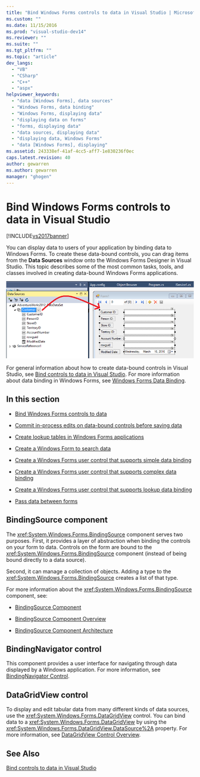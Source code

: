 ```yaml
---
title: "Bind Windows Forms controls to data in Visual Studio | Microsoft Docs"
ms.custom: ""
ms.date: 11/15/2016
ms.prod: "visual-studio-dev14"
ms.reviewer: ""
ms.suite: ""
ms.tgt_pltfrm: ""
ms.topic: "article"
dev_langs: 
  - "VB"
  - "CSharp"
  - "C++"
  - "aspx"
helpviewer_keywords: 
  - "data [Windows Forms], data sources"
  - "Windows Forms, data binding"
  - "Windows Forms, displaying data"
  - "displaying data on forms"
  - "forms, displaying data"
  - "data sources, displaying data"
  - "displaying data, Windows Forms"
  - "data [Windows Forms], displaying"
ms.assetid: 243338ef-41af-4cc5-aff7-1e830236f0ec
caps.latest.revision: 40
author: gewarren
ms.author: gewarren
manager: "ghogen"
---
```

# Bind Windows Forms controls to data in Visual Studio
[!INCLUDE[vs2017banner](../includes/vs2017banner.md)]

  
You can display data to users of your application by binding data to Windows Forms. To create these data-bound controls, you can drag items from the **Data Sources** window onto the Windows Forms Designer in Visual Studio. This topic describes some of the most common tasks, tools, and classes involved in creating data-bound Windows Forms applications.  
  
 ![Data Source drag operation](../data-tools/media/raddata-data-source-drag-operation.png "raddata Data Source drag operation")  
  
 For general information about how to create data-bound controls in Visual Studio, see [Bind controls to data in Visual Studio](../data-tools/bind-controls-to-data-in-visual-studio.md). For more information about data binding in Windows Forms, see [Windows Forms Data Binding](http://msdn.microsoft.com/library/c3826d8e-ea25-4ad4-a669-45bfb19192aa).  
  
## In this section  
  
-   [Bind Windows Forms controls to data](../data-tools/bind-windows-forms-controls-to-data.md)  
  
-   [Commit in-process edits on data-bound controls before saving data](../data-tools/commit-in-process-edits-on-data-bound-controls-before-saving-data.md)  
  
-   [Create lookup tables in Windows Forms applications](../data-tools/create-lookup-tables-in-windows-forms-applications.md)  
  
-   [Create a Windows Form to search data](../data-tools/create-a-windows-form-to-search-data.md)  
  
-   [Create a Windows Forms user control that supports simple data binding](../data-tools/create-a-windows-forms-user-control-that-supports-simple-data-binding.md)  
  
-   [Create a Windows Forms user control that supports complex data binding](../data-tools/create-a-windows-forms-user-control-that-supports-complex-data-binding.md)  
  
-   [Create a Windows Forms user control that supports lookup data binding](../data-tools/create-a-windows-forms-user-control-that-supports-lookup-data-binding.md)  
  
-   [Pass data between forms](../data-tools/pass-data-between-forms.md)  
  
## BindingSource component  
 The <xref:System.Windows.Forms.BindingSource> component serves two purposes. First, it provides a layer of abstraction when binding the controls on your form to data. Controls on the form are bound to the <xref:System.Windows.Forms.BindingSource> component (instead of being bound directly to a data source).  
  
 Second, it can manage a collection of objects. Adding a type to the <xref:System.Windows.Forms.BindingSource> creates a list of that type.  
  
 For more information about the <xref:System.Windows.Forms.BindingSource> component, see:  
  
-   [BindingSource Component](http://msdn.microsoft.com/library/3e2faf4c-f5b8-4fa6-9fbc-f59c37ec2fb9)  
  
-   [BindingSource Component Overview](http://msdn.microsoft.com/library/be838caf-fcb0-4b68-827f-58b2c04b747f)  
  
-   [BindingSource Component Architecture](http://msdn.microsoft.com/library/7bc69c90-8a11-48b1-9336-3adab5b41591)  
  
## BindingNavigator control  
 This component provides a user interface for navigating through data displayed by a Windows application. For more information, see [BindingNavigator Control](http://msdn.microsoft.com/library/18c1e2a5-9834-40d3-9b2e-2b545e4e769e).  
  
## DataGridView control  
 To display and edit tabular data from many different kinds of data sources, use the <xref:System.Windows.Forms.DataGridView> control. You can bind data to a <xref:System.Windows.Forms.DataGridView> by using the <xref:System.Windows.Forms.DataGridView.DataSource%2A> property. For more information, see [DataGridView Control Overview](http://msdn.microsoft.com/library/0a45c661-89dc-4390-9cc6-c47eee501488).  
  
## See Also  
 [Bind controls to data in Visual Studio](../data-tools/bind-controls-to-data-in-visual-studio.md)

